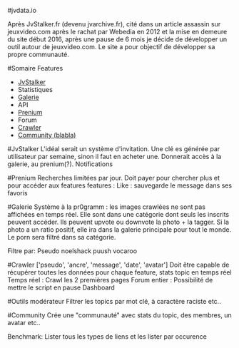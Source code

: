 #jvdata.io

Après JvStalker.fr (devenu jvarchive.fr), cité dans un article assassin sur jeuxvideo.com après le rachat par Webedia en 2012 et la mise en demeure du site début 2016, après une pause de 6 mois je décide de développer un outil autour de jeuxvideo.com. Le site a pour objectif de développer sa propre communauté.

#Somaire Features
- [JvStalker](#jvstalker)
- Statistiques
- [Galerie](#galerie)
- API
- [Prenium](#prenium)
- Forum
- [Crawler](#crawler)
- [Community (blabla)](#Community)

#JvStalker
L'idéal serait un système d'invitation. Une clé es générée par utilisateur par semaine, sinon il faut en acheter une. Donnerait accès à la galerie, au prenium(?). 
Notifications

#Prenium
Recherches limitées par jour. Doit payer pour chercher plus et pour accéder aux features
features :
	Like : sauvegarde le message dans ses favoris

#Galerie
Système à la pr0gramm : les images crawlées ne sont pas affichées en temps réel. Elle sont dans une catégorie dont seuls les inscrits peuvent accéder. Ils peuvent upvote ou downvote la photo + la tagger.
Si la photo a un ratio positif, elle ira dans la galerie principale pour tout le monde. Le porn sera filtré dans sa catégorie. 
 
Filtre par:
	Pseudo
	noelshack
	puush
	vocaroo

#Crawler
['pseudo', 'ancre', 'message', 'date', 'avatar']
Doit être capable de récupérer toutes les données pour chaque feature, stats topic en temps réel
	Temps réel :
		Crawl les 2 premières pages
	Forum entier :
		Possibilité de mettre le script en pause
		Dashboard

#Outils modérateur
Filtrer les topics par mot clé, à caractère raciste etc..

#Community
Crée une "communauté" avec stats du topic, des membres, un avatar etc..

Benchmark:
	Lister tous les types de liens et les lister par occurence